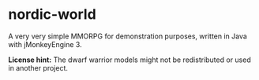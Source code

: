 # nordic-world
A very very simple MMORPG for demonstration purposes, written in Java with jMonkeyEngine 3.

**License hint:** The dwarf warrior models might not be redistributed or used in another project.